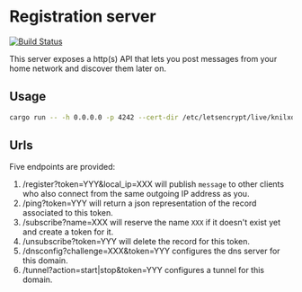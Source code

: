# Registration server

[![Build Status](https://travis-ci.org/moziot/registration_server.svg?branch=master)](https://travis-ci.org/moziot/registration_server)

This server exposes a http(s) API that lets you post messages from your home network and discover them later on.

## Usage

```bash
cargo run -- -h 0.0.0.0 -p 4242 --cert-dir /etc/letsencrypt/live/knilxof.org
```

## Urls

Five endpoints are provided:

1. /register?token=YYY&local_ip=XXX will publish `message` to other clients who also connect from the same outgoing IP address as you.
2. /ping?token=YYY will return a json representation of the record associated to this token.
3. /subscribe?name=XXX will reserve the name `XXX` if it doesn't exist yet and create a token for it.
3. /unsubscribe?token=YYY will delete the record for this token.
4. /dnsconfig?challenge=XXX&token=YYY configures the dns server for this domain.
5. /tunnel?action=start|stop&token=YYY configures a tunnel for this domain.
